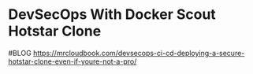 # DevSecOps With Docker Scout Hotstar Clone

#BLOG 
https://mrcloudbook.com/devsecops-ci-cd-deploying-a-secure-hotstar-clone-even-if-youre-not-a-pro/
